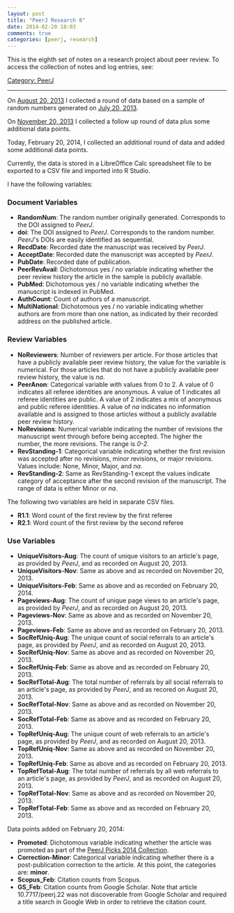 ```yaml
---
layout: post
title: "PeerJ Research 8"
date: 2014-02-20 18:03
comments: true
categories: [peerj, research]
---
```


This is the eighth set of notes on a research project about peer
review. To access the collection of notes and log entries, see:

[Category: PeerJ](/blog/categories/peerj)

---

On [August 20, 2013](/blog/2013/08/20/peerj-research-2/) I
collected a round of data based on a sample of random numbers
generated on [July 20, 2013](/blog/2013/07/20/peerj-research/).

On [November 20, 2013](/blog/2013/11/20/peerj-research-7/) I
collected a follow up round of data plus some additional data
points.

Today, February 20, 2014, I collected an additional round of data
and added some additional data points.

Currently, the data is stored in a LibreOffice Calc spreadsheet
file to be exported to a CSV file and imported into R Studio.

I have the following variables:

### Document Variables

* **RandomNum**: The random number originally generated.
  Corresponds to the DOI assigned to *PeerJ*.
* **doi**: The DOI assigned to *PeerJ*. Corresponds to the random
  number. *PeerJ*'s DOIs are easily identified as sequential.
* **RecdDate**: Recorded date the manuscript was received by
  *PeerJ*.
* **AcceptDate**: Recorded date the manuscript was accepted by
  *PeerJ*.
* **PubDate**: Recorded date of publication.
* **PeerRevAvail**: Dichotomous yes / no variable indicating
  whether the peer review history the article in the sample is
  publicly available.
* **PubMed**: Dichotomous yes / no variable indicating whether the
  manuscript is indexed in PubMed.
* **AuthCount**: Count of authors of a manuscript.
* **MultiNational**: Dichotomous yes / no variable indicating
  whether authors are from more than one nation, as indicated by
  their recorded address on the published article.

### Review Variables

* **NoReviewers**: Number of reviewers per article. For those
  articles that have a publicly available peer review history, the
  value for the variable is numerical. For those articles that do
  not have a publicly available peer review history, the value is
  *na*.
* **PeerAnon**: Categorical variable with values from 0 to 2. A
  value of 0 indicates all referee identities are anonymous. A
  value of 1 indicates all referee identities are public. A value
  of 2 indicates a mix of anonymous and public referee identities.
  A value of *na* indicates no information available and is
  assigned to those articles without a publicly available peer
  review history.
* **NoRevisions**: Numerical variable indicating the number of
  revisions the manuscript went through before being accepted. The
  higher the number, the more revisions. The range is *0-2*.
* **RevStanding-1**: Categorical variable indicating whether the
  first revision was accepted after no revisions, minor revisions,
  or major revisions. Values include: None, Minor, Major, and
  *na*.
* **RevStanding-2**: Same as RevStanding-1 except the values
  indicate category of acceptance after the second revision of the
  manuscript. The range of data is either Minor or *na*.

The following two variables are held in separate CSV files.

* **R1.1**: Word count of the first review by the first referee
* **R2.1**: Word count of the first review by the second referee

### Use Variables

* **UniqueVisitors-Aug**: The count of unique visitors to an
  article's page, as provided by *PeerJ*, and as recorded on
  August 20, 2013.
* **UniqueVisitors-Nov**: Same as above and as recorded on
  November 20, 2013.
* **UniqueVisitors-Feb**: Same as above and as recorded on
  February 20, 2014.
* **Pageviews-Aug**: The count of unique page views to an
  article's page, as provided by *PeerJ*, and as recorded on
  August 20, 2013.
* **Pageviews-Nov**: Same as above and as recorded on November 20,
  2013.
* **Pageviews-Feb**: Same as above and as recorded on February 20,
  2013.
* **SocRefUniq-Aug**: The unique count of social referrals to an
  article's page, as provided by *PeerJ*, and as recorded on
  August 20, 2013.
* **SocRefUniq-Nov**: Same as above and as recorded on November
  20, 2013.
* **SocRefUniq-Feb**: Same as above and as recorded on February
  20, 2013.
* **SocRefTotal-Aug**: The total number of referrals by all social
  referrals to an article's page, as provided by *PeerJ*, and as
  recored on August 20, 2013.
* **SocRefTotal-Nov**: Same as above and as recorded on November
  20, 2013.
* **SocRefTotal-Feb**: Same as above and as recorded on February
  20, 2013.
* **TopRefUniq-Aug**: The unique count of web referrals to an
  article's page, as provided by *PeerJ*, and as recorded on
  August 20, 2013.
* **TopRefUniq-Nov**: Same as above and as recorded on November
  20, 2013.
* **TopRefUniq-Feb**: Same as above and as recorded on February
  20, 2013.
* **TopRefTotal-Aug**: The total number of referrals by all web
  referrals to an article's page, as provided by *PeerJ*, and as
  recorded on August 20, 2013.
* **TopRefTotal-Nov**: Same as above and as recorded on November
  20, 2013.
* **TopRefTotal-Feb**: Same as above and as recorded on February
  20, 2013.

Data points added on February 20, 2014:

* **Promoted**: Dichotomous variable indicating whether the
  article was promoted as part of the [PeerJ Picks 2014
  Collection][1].
* **Correction-Minor**: Categorical variable indicating whether
  there is a post-publication correction to the article. At this
  point, the categories are: **minor**.
* **Scopus_Feb**: Citation counts from Scopus.
* **GS_Feb**: Citation counts from Google Scholar. Note that
  article 10.7717/peerj.22 was not discoverable from Google
  Scholar and required a title search in Google Web in order to
  retrieve the citation count.

[1]: https://peerj.com/collections/5-peerjpicks/
